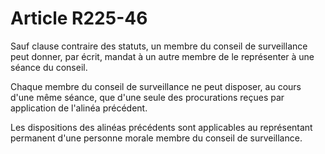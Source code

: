 # Article R225-46

Sauf clause contraire des statuts, un membre du conseil de surveillance peut donner, par écrit, mandat à un autre membre de le représenter à une séance du conseil.

Chaque membre du conseil de surveillance ne peut disposer, au cours d'une même séance, que d'une seule des procurations reçues par application de l'alinéa précédent.

Les dispositions des alinéas précédents sont applicables au représentant permanent d'une personne morale membre du conseil de surveillance.
